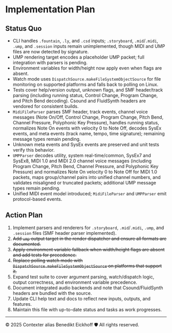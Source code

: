 # Implementation Plan

## Status Quo

- CLI handles `.fountain`, `.ly`, and `.csd` inputs; `.storyboard`, `.mid`/`.midi`, `.ump`, and `.session` inputs remain unimplemented, though MIDI and UMP files are now detected by signature.
- UMP rendering target encodes a placeholder UMP packet; full integration with parsers is pending.
- Environment variables for width/height now apply even when flags are absent.
- Watch mode uses `DispatchSource.makeFileSystemObjectSource` for file monitoring on supported platforms and falls back to polling on Linux.
- Tests cover help/version output, unknown flags, and SMF header/track parsing (including running status, Control Change, Program Change, and Pitch Bend decoding). Csound and FluidSynth headers are vendored for consistent builds.
- `MidiFileParser` parses SMF header, track events, channel voice messages (Note On/Off, Control Change, Program Change, Pitch Bend, Channel Pressure, Polyphonic Key Pressure), handles running status, normalizes Note On events with velocity 0 to Note Off, decodes SysEx events, and meta events (track name, tempo, time signature); remaining message types remain pending.
- Unknown meta events and SysEx events are preserved and unit tests verify this behavior.
- `UMPParser` decodes utility, system real-time/common, SysEx7 and SysEx8, MIDI 1.0 and MIDI 2.0 channel voice messages (including Program Change, Pitch Bend, Channel Pressure, and Polyphonic Key Pressure) and normalizes Note On velocity 0 to Note Off for MIDI 1.0 packets, maps group/channel pairs into unified channel numbers, and validates misaligned or truncated packets; additional UMP message types remain pending.
- Unified MIDI event model introduced; `MidiFileParser` and `UMPParser` emit protocol-based events.

## Action Plan

1. Implement parsers and renderers for `.storyboard`, `.mid`/`.midi`, `.ump`, and `.session` files (SMF header parser implemented).
2. ~~Add `ump` output target in the render dispatcher and ensure all formats are documented.~~
3. ~~Apply environment variable fallback when width/height flags are absent and add tests for precedence.~~
4. ~~Replace polling watch mode with `DispatchSource.makeFileSystemObjectSource` on platforms that support it.~~
5. Expand test suite to cover argument parsing, watch/dispatch logic, output correctness, and environment variable precedence.
6. Document integrated audio backends and note that Csound/FluidSynth headers are bundled with the source.
7. Update CLI help text and docs to reflect new inputs, outputs, and features.
8. Maintain this file with up-to-date status and tasks as work progresses.

---

© 2025 Contexter alias Benedikt Eickhoff 🛡️ All rights reserved.
